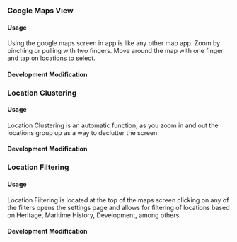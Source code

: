 ### Google Maps View

#### Usage

Using the google maps screen in app is like any other map app. Zoom by pinching or pulling with two fingers. Move around the map with one finger and tap on locations to select.

#### Development Modification


### Location Clustering

#### Usage
Location Clustering is an automatic function, as you zoom in and out the locations group up as a way to declutter the screen.

#### Development Modification

### Location Filtering

#### Usage
Location Filtering is located at the top of the maps screen clicking on any of the filters opens the settings page and allows for filtering of locations based on Heritage, Maritime History, Development, among others. 

#### Development Modification